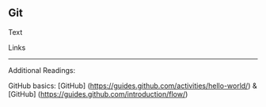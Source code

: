 ## Git

Text

Links

***

Additional Readings:

GitHub basics: [GitHub] (https://guides.github.com/activities/hello-world/) & [GitHub] (https://guides.github.com/introduction/flow/)
